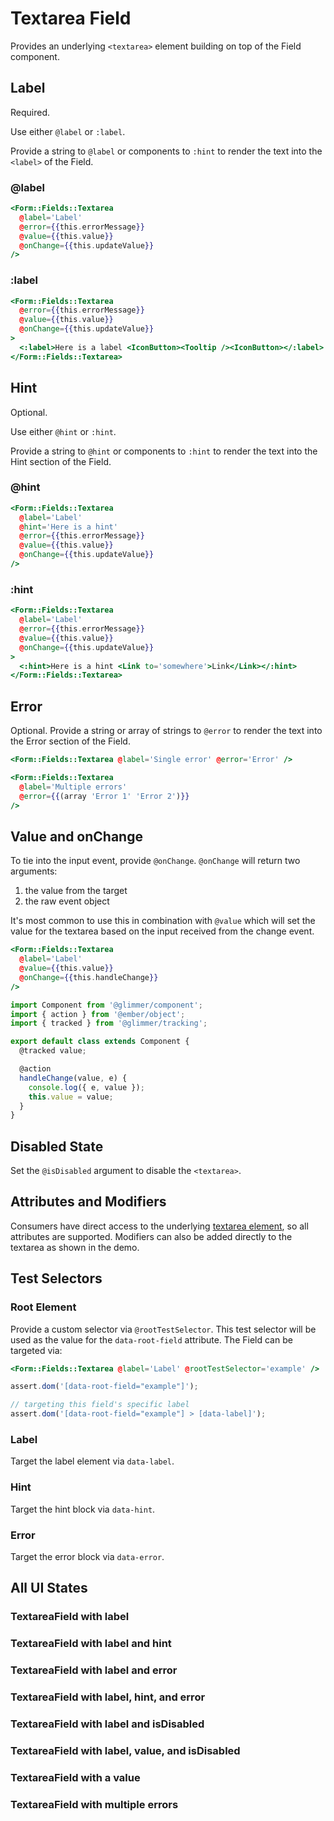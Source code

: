 # Textarea Field

Provides an underlying `<textarea>` element building on top of the Field component.

## Label

Required.

Use either `@label` or `:label`.

Provide a string to `@label` or components to `:hint` to render the text into the `<label>` of the Field.

### @label

```hbs
<Form::Fields::Textarea
  @label='Label'
  @error={{this.errorMessage}}
  @value={{this.value}}
  @onChange={{this.updateValue}}
/>
```

### :label

```hbs
<Form::Fields::Textarea
  @error={{this.errorMessage}}
  @value={{this.value}}
  @onChange={{this.updateValue}}
>
  <:label>Here is a label <IconButton><Tooltip /><IconButton></:label>
</Form::Fields::Textarea>
```

## Hint

Optional.

Use either `@hint` or `:hint`.

Provide a string to `@hint` or components to `:hint` to render the text into the Hint section of the Field.

### @hint

```hbs
<Form::Fields::Textarea
  @label='Label'
  @hint='Here is a hint'
  @error={{this.errorMessage}}
  @value={{this.value}}
  @onChange={{this.updateValue}}
/>
```

### :hint

```hbs
<Form::Fields::Textarea
  @label='Label'
  @error={{this.errorMessage}}
  @value={{this.value}}
  @onChange={{this.updateValue}}
>
  <:hint>Here is a hint <Link to='somewhere'>Link</Link></:hint>
</Form::Fields::Textarea>
```

## Error

Optional. Provide a string or array of strings to `@error` to render the text into the Error section of the Field.

```hbs
<Form::Fields::Textarea @label='Single error' @error='Error' />
```

```hbs
<Form::Fields::Textarea
  @label='Multiple errors'
  @error={{(array 'Error 1' 'Error 2')}}
/>
```

## Value and onChange

To tie into the input event, provide `@onChange`. `@onChange` will return two arguments:

1. the value from the target
2. the raw event object

It's most common to use this in combination with `@value` which will set the value for the textarea based on the input received from the change event.

```hbs
<Form::Fields::Textarea
  @label='Label'
  @value={{this.value}}
  @onChange={{this.handleChange}}
/>
```

```js
import Component from '@glimmer/component';
import { action } from '@ember/object';
import { tracked } from '@glimmer/tracking';

export default class extends Component {
  @tracked value;

  @action
  handleChange(value, e) {
    console.log({ e, value });
    this.value = value;
  }
}
```

## Disabled State

Set the `@isDisabled` argument to disable the `<textarea>`.

## Attributes and Modifiers

Consumers have direct access to the underlying [textarea element](https://developer.mozilla.org/en-US/docs/Web/HTML/Element/textarea), so all attributes are supported. Modifiers can also be added directly to the textarea as shown in the demo.

## Test Selectors

### Root Element

Provide a custom selector via `@rootTestSelector`. This test selector will be used as the value for the `data-root-field` attribute. The Field can be targeted via:

```hbs
<Form::Fields::Textarea @label='Label' @rootTestSelector='example' />
```

```js
assert.dom('[data-root-field="example"]');

// targeting this field's specific label
assert.dom('[data-root-field="example"] > [data-label]');
```

### Label

Target the label element via `data-label`.

### Hint

Target the hint block via `data-hint`.

### Error

Target the error block via `data-error`.

## All UI States

### TextareaField with label

<div class='mb-4 w-64'>
  <Form::Fields::Textarea @label='Label' />
</div>

### TextareaField with label and hint

<div class='mb-4 w-64'>
  <Form::Fields::Textarea
    @label='Label'
    @hint='With hint text'
  />
</div>

### TextareaField with label and error

<div class='mb-4 w-64'>
  <Form::Fields::Textarea
    @label='Label'
    @error='With error'
  />
</div>

### TextareaField with label, hint, and error

<div class='mb-4 w-64'>
  <Form::Fields::Textarea
    @label='Label'
    @hint='With hint text'
    @error='With error'
  />
</div>

### TextareaField with label and isDisabled

<div class='mb-4 w-64'>
  <Form::Fields::Textarea
    @label='Label'
    @isDisabled={{true}}
  />
</div>

### TextareaField with label, value, and isDisabled

<div class='mb-4 w-64'>
  <Form::Fields::Textarea
    @label='Label'
    @isDisabled={{true}}
    @value='disabled'
  />
</div>

### TextareaField with a value

<div class='mb-4 w-64'>
  <Form::Fields::Textarea
    @label='Label'
    @hint='With value'
    @value='a value'
  />
</div>

### TextareaField with multiple errors

<div class='mb-4 w-64'>
  <Form::Fields::Textarea
    @label='Label'
    @hint='With hint text'
    @error={{(array 'With error 1' 'With error 2' 'With error 3')}}
  />
</div>
